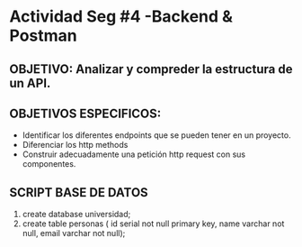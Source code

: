 # Actividad Seg #4 -Backend & Postman
## OBJETIVO: Analizar y compreder la estructura de un API.
## OBJETIVOS ESPECIFICOS:
- Identificar los diferentes endpoints que se pueden tener en un proyecto.
- Diferenciar los http methods 
- Construir adecuadamente una petición http request con sus componentes.

## SCRIPT BASE DE DATOS
1. create database universidad;
2. create table personas ( id serial not null primary key, name varchar not null,  email varchar not null);